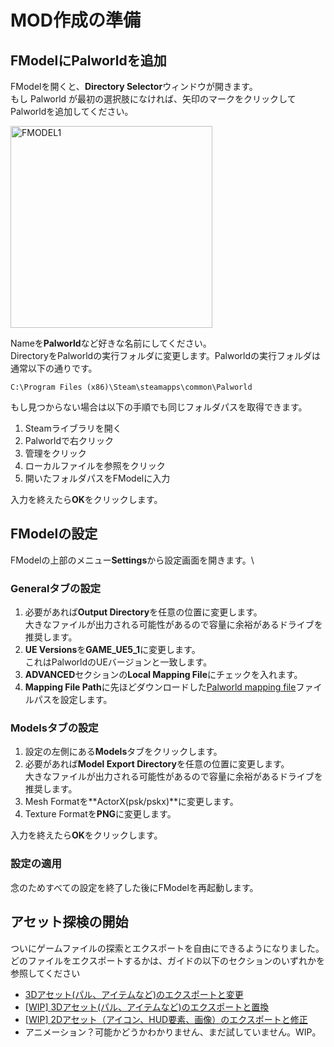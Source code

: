 # MOD作成の準備

## FModelにPalworldを追加

FModelを開くと、**Directory Selector**ウィンドウが開きます。\
もし Palworld が最初の選択肢になければ、矢印のマークをクリックしてPalworldを追加してください。

<img width="323" alt="FMODEL1" src="https://github.com/KURAMAAA0/PalModding/assets/58988462/5bced3f7-22dd-4ae7-b67c-854199bec4ed">

Nameを**Palworld**など好きな名前にしてください。\
DirectoryをPalworldの実行フォルダに変更します。Palworldの実行フォルダは通常以下の通りです。

```text
C:\Program Files (x86)\Steam\steamapps\common\Palworld
```

もし見つからない場合は以下の手順でも同じフォルダパスを取得できます。

1. Steamライブラリを開く
2. Palworldで右クリック
3. 管理をクリック
4. ローカルファイルを参照をクリック
5. 開いたフォルダパスをFModelに入力

入力を終えたら**OK**をクリックします。

## FModelの設定

FModelの上部のメニュー**Settings**から設定画面を開きます。\

### Generalタブの設定

1. 必要があれば**Output Directory**を任意の位置に変更します。\
   大きなファイルが出力される可能性があるので容量に余裕があるドライブを推奨します。
2. **UE Versions**を**GAME_UE5_1**に変更します。\
   これはPalworldのUEバージョンと一致します。
3. **ADVANCED**セクションの**Local Mapping File**にチェックを入れます。
4. **Mapping File Path**に先ほどダウンロードした[Palworld mapping file](https://github.com/KURAMAAA0/PalModding/raw/main/Assset%20Swap%20Guide/Mappings.usmap "Palworld mapping file")ファイルパスを設定します。

### Modelsタブの設定

1. 設定の左側にある**Models**タブをクリックします。
2. 必要があれば**Model Export Directory**を任意の位置に変更します。\
   大きなファイルが出力される可能性があるので容量に余裕があるドライブを推奨します。
3. Mesh Formatを**ActorX(psk/pskx)**に変更します。
4. Texture Formatを**PNG**に変更します。

入力を終えたら**OK**をクリックします。

### 設定の適用

念のためすべての設定を終了した後にFModelを再起動します。

## アセット探検の開始

ついにゲームファイルの探索とエクスポートを自由にできるようになりました。\
どのファイルをエクスポートするかは、ガイドの以下のセクションのいずれかを参照してください

- [3Dアセット(パル、アイテムなど)のエクスポートと変更](https://github.com/KURAMAAA0/PalModding/blob/main/Assset%20Swap%20Guide%20JA/ExportingModifying3DAssets.md "Exporting and modifying 3D assets (Pals, items, etc..)")
- [[WIP] 3Dアセット(パル、アイテムなど)のエクスポートと置換](https://github.com/KURAMAAA0/PalModding/blob/main/Assset%20Swap%20Guide%20JA/ExportingReplacing3DAssets.md)
- [[WIP] 2Dアセット（アイコン、HUD要素、画像）のエクスポートと修正](https://github.com/KURAMAAA0/PalModding/blob/main/Assset%20Swap%20Guide%20JA/ExportingModifying2DAssets.md)
- アニメーション？可能かどうかわかりません、まだ試していません。WIP。

